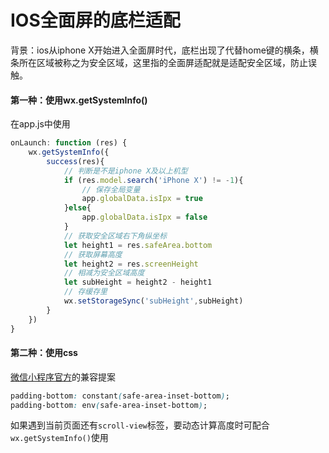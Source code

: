 <!--
 * @Author: kendrick任
 * @Date: 2020-12-17 11:06:32
 * @LastEditTime: 2020-12-25 13:13:14
 * @Description: 版本申明
 * @FilePath: \gitbook\wxapp\CommonQuestion\FullScreenAdaptation.md
 * @
-->
# IOS全面屏的底栏适配

背景：ios从iphone X开始进入全面屏时代，底栏出现了代替home键的横条，横条所在区域被称之为安全区域，这里指的全面屏适配就是适配安全区域，防止误触。

#### 第一种：使用wx.getSystemInfo()
在app.js中使用
```javascript
onLaunch: function (res) {
    wx.getSystemInfo({
        success(res){
            // 判断是不是iphone X及以上机型
            if (res.model.search('iPhone X') != -1){
                // 保存全局变量
                app.globalData.isIpx = true
            }else{
                app.globalData.isIpx = false
            }
            // 获取安全区域右下角纵坐标
            let height1 = res.safeArea.bottom
            // 获取屏幕高度
            let height2 = res.screenHeight
            // 相减为安全区域高度
            let subHeight = height2 - height1
            // 存缓存里
            wx.setStorageSync('subHeight',subHeight)
        }
    })
}
```
#### 第二种：使用css
[微信小程序官方](https://developers.weixin.qq.com/miniprogram/dev/framework/audits/accessibility.html#5.%20iPhone%20X%20%E5%85%BC%E5%AE%B9)的兼容提案
```css
padding-bottom: constant(safe-area-inset-bottom);
padding-bottom: env(safe-area-inset-bottom);
```
如果遇到当前页面还有```scroll-view```标签，要动态计算高度时可配合```wx.getSystemInfo()```使用